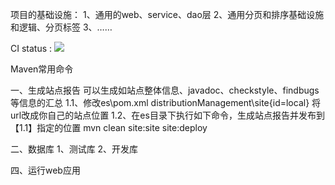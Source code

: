 项目的基础设施：
1、通用的web、service、dao层
2、通用分页和排序基础设施和逻辑、分页标签
3、……

CI status : <img src="https://travis-ci.org/zhangkaitao/es.png"/>


Maven常用命令

一、生成站点报告
可以生成如站点整体信息、javadoc、checkstyle、findbugs等信息的汇总
1.1、修改es\pom.xml
distributionManagement\site\{id=local}  将url改成你自己的站点位置
1.2、在es目录下执行如下命令，生成站点报告并发布到【1.1】指定的位置
mvn clean site:site site:deploy

二、数据库
1、测试库
2、开发库

四、运行web应用